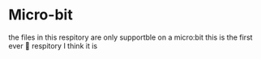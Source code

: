 # Micro-bit
the files in this respitory are only supportble on a micro:bit
this is the first ever 🥇 respitory I think it is
